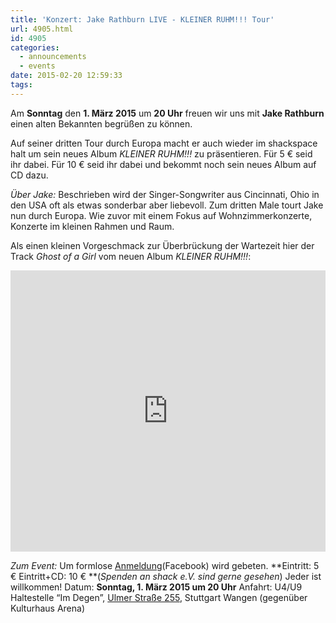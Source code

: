 ```yaml
---
title: 'Konzert: Jake Rathburn LIVE - KLEINER RUHM!!! Tour'
url: 4905.html
id: 4905
categories:
  - announcements
  - events
date: 2015-02-20 12:59:33
tags:
---
```


Am **Sonntag** den **1\. März 2015** um **20 Uhr** freuen wir uns mit **Jake Rathburn** einen alten Bekannten begrüßen zu können.

Auf seiner dritten Tour durch Europa macht er auch wieder im shackspace halt um sein neues Album _KLEINER RUHM!!!_ zu präsentieren.
Für 5 € seid ihr dabei. Für 10 € seid ihr dabei und bekommt noch sein neues Album auf CD dazu.

_Über Jake:_
Beschrieben wird der Singer-Songwriter aus Cincinnati, Ohio in den USA oft als etwas sonderbar aber liebevoll.
Zum dritten Male tourt Jake nun durch Europa.
Wie zuvor mit einem Fokus auf Wohnzimmerkonzerte, Konzerte im kleinen Rahmen und Raum.

Als einen kleinen Vorgeschmack zur Überbrückung der Wartezeit hier der Track _Ghost of a Girl_ vom neuen Album _KLEINER RUHM!!!_:

<iframe src="https://w.soundcloud.com/player/?url=https%3A//api.soundcloud.com/tracks/176174557&amp;auto_play=false&amp;hide_related=false&amp;show_comments=true&amp;show_user=true&amp;show_reposts=false&amp;visual=true" width="100%" height="450" frameborder="no" scrolling="no"></iframe>

_Zum Event:_
Um formlose [Anmeldung](www.facebook.com/events/324602787735038)(Facebook) wird gebeten.
**Eintritt: 5 €
Eintritt+CD: 10 €
**(_Spenden an shack e.V. sind gerne gesehen_) Jeder ist willkommen!
Datum: **Sonntag, 1\. März 2015 **um** 20 Uhr**
Anfahrt: U4/U9 Haltestelle “Im Degen”, [Ulmer Straße 255](https://blog.shackspace.de/?page_id=713), Stuttgart Wangen (gegenüber Kulturhaus Arena)
